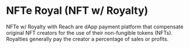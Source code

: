 # NFTe Royal (NFT w/ Royalty)

NFTe w/ Royalty with Reach are dApp payment platform that compensate original NFT creators for the use of their non-fungible tokens (NFTs). Royalties generally pay the creator a percentage of sales or profits. 